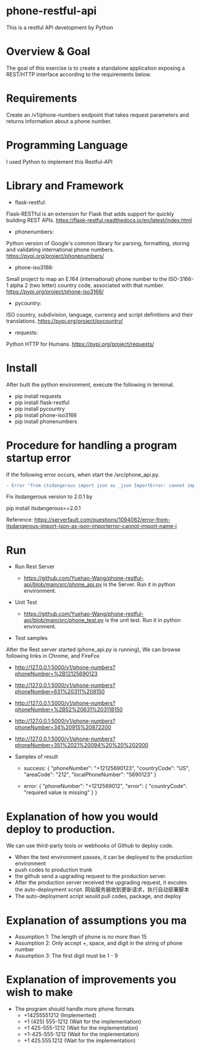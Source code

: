 # phone-restful-api
This is a restful API development by Python


# Overview & Goal
The goal of this exercise is to create a standalone application exposing a REST/HTTP interface according to the requirements below.


# Requirements
Create an /v1/phone-numbers endpoint that takes request parameters and returns information about a phone number.


# Programming Language
I used Python to implement this Restful-API


# Library and Framework
- flask-restful: 

Flask-RESTful is an extension for Flask that adds support for quickly building REST APIs. https://flask-restful.readthedocs.io/en/latest/index.html

- phonenumbers: 

Python version of Google's common library for parsing, formatting, storing and validating international phone numbers. https://pypi.org/project/phonenumbers/

- phone-iso3166: 

Small project to map an E.164 (international) phone number to the ISO-3166-1 alpha 2 (two letter) country code, associated with that number.  https://pypi.org/project/phone-iso3166/

- pycountry: 

ISO country, subdivision, language, currency and script definitions and their translations. https://pypi.org/project/pycountry/

- requests: 

Python HTTP for Humans. https://pypi.org/project/requests/

  
# Install
  After built the python environment, execute the following in terminal.
  
- pip install requests
- pip install flask-restful
- pip install pycountry
- pip install phone-iso3166
- pip install phonenumbers


# Procedure for handling a program startup error

If the following error occurs, when start the /src/phone_api.py.

```diff
- Error "from itsdangerous import json as _json ImportError: cannot import name 'json' from 'itsdangerous'"
```

Fix itsdangerous version to 2.0.1 by 

pip install itsdangerous==2.0.1

Reference: https://serverfault.com/questions/1094062/error-from-itsdangerous-import-json-as-json-importerror-cannot-import-name-j


# Run

- Run Rest Server
  - https://github.com/Yuehao-Wang/phone-restful-api/blob/main/src/phone_api.py is the Server. Run it in python environment.

- Unit Test
  - https://github.com/Yuehao-Wang/phone-restful-api/blob/main/src/phone_test.py is the unit test. Run it in python environment.
  
- Test samples

After the Rest server started (phone_api.py is running), We can browse following links in Chrome, and FireFox
  - http://127.0.0.1:5000/v1/phone-numbers?phoneNumber=%2B12125690123

  - http://127.0.0.1:5000/v1/phone-numbers?phoneNumber=631%20311%208150

  - http://127.0.0.1:5000/v1/phone-numbers?phoneNumber=%2B52%20631%203118150

  - http://127.0.0.1:5000/v1/phone-numbers?phoneNumber=34%20915%20872200

  - http://127.0.0.1:5000/v1/phone-numbers?phoneNumber=351%2021%20094%20%20%202000

- Samples of result
  - success:
  {
    "phoneNumber": "+12125690123",
    "countryCode": "US",
    "areaCode": "212",
    "localPhoneNumber": "5690123"
  }
  
  - error:
 {
    "phoneNumber": "+1212569012",
    "error": {
        "countryCode": "required value is missing"
    }
  }
  
  
# Explanation of how you would deploy to production.
We can use third-party tools or webhooks of Github to deploy code.

- When the test environment passes, it can be deployed to the production environment
- push codes to production trunk
- the github send a upgrading request to the production server.
- After the production server received the upgrading request, it excutes the auto-deployment script. 网站服务器收到更新请求，执行自动部署脚本
- The auto-deployment script would pull codes, package, and deploy


# Explanation of assumptions you ma
- Assumption 1: The length of phone is no more than 15
- Assumption 2: Only accept +, space, and digit in the string of phone number
- Assumption 3: The first digit must be 1 - 9

# Explanation of improvements you wish to make
- The program should handle more phone formats
  - +14255551212 (Implemented)
  - +1 (425) 555-1212 (Wait for the implementation)
  - +1 425-555-1212 (Wait for the implementation)
  - +1-425-555-1212 (Wait for the implementation)
  - +1 425.555.1212 (Wait for the implementation)

